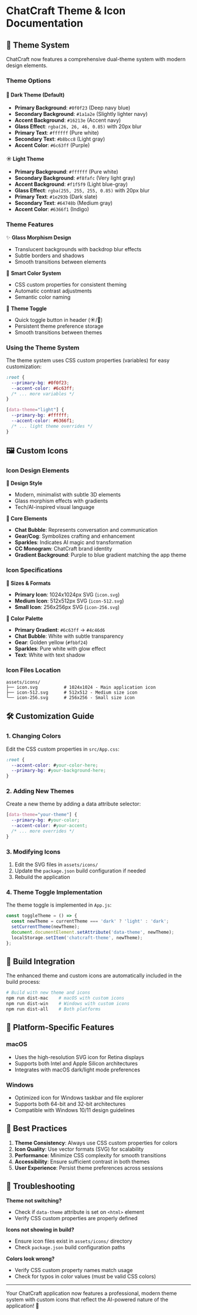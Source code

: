 # ChatCraft Theme & Icon Documentation

## 🎨 Theme System

ChatCraft now features a comprehensive dual-theme system with modern design elements.

### Theme Options

#### 🌙 Dark Theme (Default)
- **Primary Background**: `#0f0f23` (Deep navy blue)
- **Secondary Background**: `#1a1a2e` (Slightly lighter navy)
- **Accent Background**: `#16213e` (Accent navy)
- **Glass Effect**: `rgba(26, 26, 46, 0.85)` with 20px blur
- **Primary Text**: `#ffffff` (Pure white)
- **Secondary Text**: `#b8bcc8` (Light gray)
- **Accent Color**: `#6c63ff` (Purple)

#### ☀️ Light Theme
- **Primary Background**: `#ffffff` (Pure white)
- **Secondary Background**: `#f8fafc` (Very light gray)
- **Accent Background**: `#f1f5f9` (Light blue-gray)
- **Glass Effect**: `rgba(255, 255, 255, 0.85)` with 20px blur
- **Primary Text**: `#1e293b` (Dark slate)
- **Secondary Text**: `#64748b` (Medium gray)
- **Accent Color**: `#6366f1` (Indigo)

### Theme Features

✨ **Glass Morphism Design**
- Translucent backgrounds with backdrop blur effects
- Subtle borders and shadows
- Smooth transitions between elements

🎯 **Smart Color System**
- CSS custom properties for consistent theming
- Automatic contrast adjustments
- Semantic color naming

🔄 **Theme Toggle**
- Quick toggle button in header (☀️/🌙)
- Persistent theme preference storage
- Smooth transitions between themes

### Using the Theme System

The theme system uses CSS custom properties (variables) for easy customization:

```css
:root {
  --primary-bg: #0f0f23;
  --accent-color: #6c63ff;
  /* ... more variables */
}

[data-theme="light"] {
  --primary-bg: #ffffff;
  --accent-color: #6366f1;
  /* ... light theme overrides */
}
```

## 🖼️ Custom Icons

### Icon Design Elements

**🎨 Design Style**
- Modern, minimalist with subtle 3D elements
- Glass morphism effects with gradients
- Tech/AI-inspired visual language

**🎯 Core Elements**
- **Chat Bubble**: Represents conversation and communication
- **Gear/Cog**: Symbolizes crafting and enhancement
- **Sparkles**: Indicates AI magic and transformation
- **CC Monogram**: ChatCraft brand identity
- **Gradient Background**: Purple to blue gradient matching the app theme

### Icon Specifications

**📏 Sizes & Formats**
- **Primary Icon**: 1024x1024px SVG (`icon.svg`)
- **Medium Icon**: 512x512px SVG (`icon-512.svg`)
- **Small Icon**: 256x256px SVG (`icon-256.svg`)

**🎨 Color Palette**
- **Primary Gradient**: `#6c63ff` → `#4c46d6`
- **Chat Bubble**: White with subtle transparency
- **Gear**: Golden yellow (`#fbbf24`)
- **Sparkles**: Pure white with glow effect
- **Text**: White with text shadow

### Icon Files Location

```
assets/icons/
├── icon.svg          # 1024x1024 - Main application icon
├── icon-512.svg      # 512x512 - Medium size icon
└── icon-256.svg      # 256x256 - Small size icon
```

## 🛠️ Customization Guide

### 1. Changing Colors

Edit the CSS custom properties in `src/App.css`:

```css
:root {
  --accent-color: #your-color-here;
  --primary-bg: #your-background-here;
}
```

### 2. Adding New Themes

Create a new theme by adding a data attribute selector:

```css
[data-theme="your-theme"] {
  --primary-bg: #your-color;
  --accent-color: #your-accent;
  /* ... more overrides */
}
```

### 3. Modifying Icons

1. Edit the SVG files in `assets/icons/`
2. Update the `package.json` build configuration if needed
3. Rebuild the application

### 4. Theme Toggle Implementation

The theme toggle is implemented in `App.js`:

```javascript
const toggleTheme = () => {
  const newTheme = currentTheme === 'dark' ? 'light' : 'dark';
  setCurrentTheme(newTheme);
  document.documentElement.setAttribute('data-theme', newTheme);
  localStorage.setItem('chatcraft-theme', newTheme);
};
```

## 🚀 Build Integration

The enhanced theme and custom icons are automatically included in the build process:

```bash
# Build with new theme and icons
npm run dist-mac    # macOS with custom icons
npm run dist-win    # Windows with custom icons
npm run dist-all    # Both platforms
```

## 📱 Platform-Specific Features

### macOS
- Uses the high-resolution SVG icon for Retina displays
- Supports both Intel and Apple Silicon architectures
- Integrates with macOS dark/light mode preferences

### Windows
- Optimized icon for Windows taskbar and file explorer
- Supports both 64-bit and 32-bit architectures
- Compatible with Windows 10/11 design guidelines

## 🎯 Best Practices

1. **Theme Consistency**: Always use CSS custom properties for colors
2. **Icon Quality**: Use vector formats (SVG) for scalability
3. **Performance**: Minimize CSS complexity for smooth transitions
4. **Accessibility**: Ensure sufficient contrast in both themes
5. **User Experience**: Persist theme preferences across sessions

## 🔧 Troubleshooting

**Theme not switching?**
- Check if `data-theme` attribute is set on `<html>` element
- Verify CSS custom properties are properly defined

**Icons not showing in build?**
- Ensure icon files exist in `assets/icons/` directory
- Check `package.json` build configuration paths

**Colors look wrong?**
- Verify CSS custom property names match usage
- Check for typos in color values (must be valid CSS colors)

---

Your ChatCraft application now features a professional, modern theme system with custom icons that reflect the AI-powered nature of the application! 🎉
